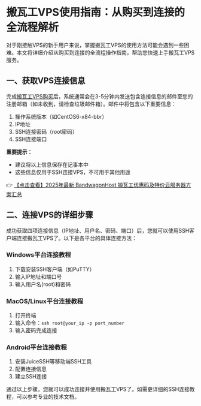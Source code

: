 # 搬瓦工VPS使用指南：从购买到连接的全流程解析

对于刚接触VPS的新手用户来说，掌握搬瓦工VPS的使用方法可能会遇到一些困难。本文将详细介绍从购买到连接的全流程操作指南，帮助您快速上手搬瓦工VPS服务。

## 一、获取VPS连接信息

完成[搬瓦工VPS购买](https://bit.ly/banwagon)后，系统通常会在3-5分钟内发送包含连接信息的邮件至您的注册邮箱（如未收到，请检查垃圾邮件箱）。邮件中将包含以下重要信息：

1. 操作系统版本（如CentOS6-x84-bbr）
2. IP地址
3. SSH连接密码（root密码）
4. SSH连接端口

**重要提示：**
- 建议将以上信息保存在记事本中
- 这些信息仅用于SSH连接VPS，不可用于其他用途

👉 [【点击查看】2025年最新 BandwagonHost 搬瓦工优惠码及特价云服务器方案汇总](https://bit.ly/banwagon)

## 二、连接VPS的详细步骤

成功获取四项连接信息（IP地址、用户名、密码、端口）后，您就可以使用SSH客户端连接搬瓦工VPS了。以下是各平台的具体连接方法：

### Windows平台连接教程
1. 下载安装SSH客户端（如PuTTY）
2. 输入IP地址和端口号
3. 输入用户名(root)和密码

### MacOS/Linux平台连接教程
1. 打开终端
2. 输入命令：`ssh root@your_ip -p port_number`
3. 输入密码完成连接

### Android平台连接教程
1. 安装JuiceSSH等移动端SSH工具
2. 配置连接信息
3. 建立SSH连接

通过以上步骤，您就可以成功连接并使用搬瓦工VPS了。如需更详细的SSH连接教程，可以参考专业的技术文档。